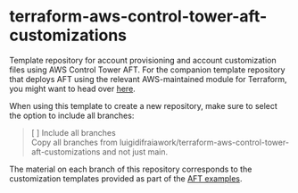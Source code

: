 # terraform-aws-control-tower-aft-customizations

Template repository for account provisioning and account customization files using AWS Control Tower AFT. For the companion template repository that deploys AFT using the relevant AWS-maintained module for Terraform, you might want to head over [here](https://github.com/luigidifraiawork/terraform-aws-control-tower-aft).

When using this template to create a new repository, make sure to select the option to include all branches:  
> [ ] Include all branches  
> Copy all branches from luigidifraiawork/terraform-aws-control-tower-aft-customizations and not just main. 

The material on each branch of this repository corresponds to the customization templates provided as part of the [AFT examples](https://github.com/aws-ia/terraform-aws-control_tower_account_factory/tree/main/sources/aft-customizations-repos).
